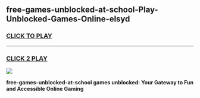 
## free-games-unblocked-at-school-Play-Unblocked-Games-Online-elsyd
<h3>
<a href="https://premium76.site?title=free-games-unblocked-at-school&ref=25A">CLICK TO PLAY</a></h3>
<hr>

<h3>
<a href="https://premium76.site?title=free-games-unblocked-at-school&ref=25A">CLICK 2 PLAY</a>
  
</h3>

<a href="https://premium76.site?title=free-games-unblocked-at-school&ref=25A"><img src="https://clearcache.store/games.png"></a>


**free-games-unblocked-at-school games unblocked: Your Gateway to Fun and Accessible Online Gaming**
